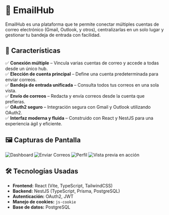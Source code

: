 # 📧 EmailHub

EmailHub es una plataforma que te permite conectar múltiples cuentas de correo electrónico (Gmail, Outlook, y otros), centralizarlas en un solo lugar y gestionar tu bandeja de entrada con facilidad.

## 🚀 Características

✅ **Conexión múltiple** – Vincula varias cuentas de correo y accede a todas desde un único hub.  
✅ **Elección de cuenta principal** – Define una cuenta predeterminada para enviar correos.  
✅ **Bandeja de entrada unificada** – Consulta todos tus correos en una sola vista.  
✅ **Envío de correos** – Redacta y envía correos desde la cuenta que prefieras.  
✅ **OAuth2 seguro** – Integración segura con Gmail y Outlook utilizando OAuth2.  
✅ **Interfaz moderna y fluida** – Construido con React y NestJS para una experiencia ágil y eficiente.  

## 🖼️ Capturas de Pantalla

![Dashboard](https://i.imgur.com/RWoDUYj.png)
![Enviar Correos](https://imgur.com/3vd24Ag)
![Perfil](https://imgur.com/sn55NIW)
![Vista previa en acción](https://imgur.com/a/CWXSlYJ)


## 🛠️ Tecnologías Usadas

- **Frontend:** React (Vite, TypeScript, TailwindCSS)  
- **Backend:** NestJS (TypeScript, Prisma, PostgreSQL)  
- **Autenticación:** OAuth2, JWT  
- **Manejo de cookies:** `js-cookie`  
- **Base de datos:** PostgreSQL  
